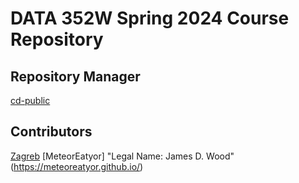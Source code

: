 # DATA 352W Spring 2024 Course Repository 
## Repository Manager
[cd-public](https://cd-public.github.io/)
## Contributors
[Zagreb](https://zagreb-ethf23.github.io/)
[MeteorEatyor] "Legal Name: James D. Wood" (https://meteoreatyor.github.io/)
